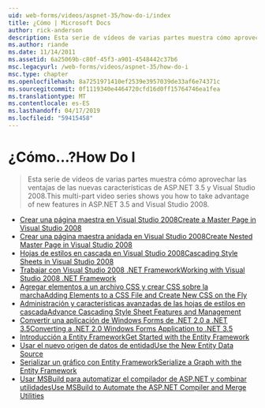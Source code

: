 ```yaml
---
uid: web-forms/videos/aspnet-35/how-do-i/index
title: ¿Cómo | Microsoft Docs
author: rick-anderson
description: Esta serie de vídeos de varias partes muestra cómo aprovechar las ventajas de las nuevas características de ASP.NET 3.5 y Visual Studio 2008.
ms.author: riande
ms.date: 11/14/2011
ms.assetid: 6a25069b-c80f-45f3-a901-4548442c37b6
msc.legacyurl: /web-forms/videos/aspnet-35/how-do-i
msc.type: chapter
ms.openlocfilehash: 8a7251971410ef2539e3957039de33af6e74371c
ms.sourcegitcommit: 0f1119340e4464720cfd16d0ff15764746ea1fea
ms.translationtype: MT
ms.contentlocale: es-ES
ms.lasthandoff: 04/17/2019
ms.locfileid: "59415458"
---
```

# <a name="how-do-i"></a><span data-ttu-id="585b0-103">¿Cómo...?</span><span class="sxs-lookup"><span data-stu-id="585b0-103">How Do I</span></span>

> <span data-ttu-id="585b0-104">Esta serie de vídeos de varias partes muestra cómo aprovechar las ventajas de las nuevas características de ASP.NET 3.5 y Visual Studio 2008.</span><span class="sxs-lookup"><span data-stu-id="585b0-104">This multi-part video series shows you how to take advantage of new features in ASP.NET 3.5 and Visual Studio 2008.</span></span>


- [<span data-ttu-id="585b0-105">Crear una página maestra en Visual Studio 2008</span><span class="sxs-lookup"><span data-stu-id="585b0-105">Create a Master Page in Visual Studio 2008</span></span>](how-do-i-create-a-master-page-in-visual-studio-2008.md)
- [<span data-ttu-id="585b0-106">Crear una página maestra anidada en Visual Studio 2008</span><span class="sxs-lookup"><span data-stu-id="585b0-106">Create Nested Master Page in Visual Studio 2008</span></span>](how-do-i-create-nested-master-page-in-visual-studio-2008.md)
- [<span data-ttu-id="585b0-107">Hojas de estilos en cascada en Visual Studio 2008</span><span class="sxs-lookup"><span data-stu-id="585b0-107">Cascading Style Sheets in Visual Studio 2008</span></span>](how-do-i-cascading-style-sheets-in-visual-studio-2008.md)
- [<span data-ttu-id="585b0-108">Trabajar con Visual Studio 2008 .NET Framework</span><span class="sxs-lookup"><span data-stu-id="585b0-108">Working with Visual Studio 2008 .NET Framework</span></span>](how-do-i-working-with-visual-studio-2008-net-framework.md)
- [<span data-ttu-id="585b0-109">Agregar elementos a un archivo CSS y crear CSS sobre la marcha</span><span class="sxs-lookup"><span data-stu-id="585b0-109">Adding Elements to a CSS File and Create New CSS on the Fly</span></span>](how-do-i-adding-elements-to-a-css-file-and-create-new-css-on-the-fly.md)
- [<span data-ttu-id="585b0-110">Administración y características avanzadas de las hojas de estilos en cascada</span><span class="sxs-lookup"><span data-stu-id="585b0-110">Advance Cascading Style Sheet Features and Management</span></span>](how-do-i-advance-cascading-style-sheet-features-and-management.md)
- [<span data-ttu-id="585b0-111">Convertir una aplicación de Windows Forms de .NET 2.0 a .NET 3.5</span><span class="sxs-lookup"><span data-stu-id="585b0-111">Converting a .NET 2.0 Windows Forms Application to .NET 3.5</span></span>](how-do-i-converting-a-net-20-windows-forms-application-to-net-35.md)
- [<span data-ttu-id="585b0-112">Introducción a Entity Framework</span><span class="sxs-lookup"><span data-stu-id="585b0-112">Get Started with the Entity Framework</span></span>](how-do-i-get-started-with-the-entity-framework.md)
- [<span data-ttu-id="585b0-113">Usar el nuevo origen de datos de entidad</span><span class="sxs-lookup"><span data-stu-id="585b0-113">Use the New Entity Data Source</span></span>](how-do-i-use-the-new-entity-data-source.md)
- [<span data-ttu-id="585b0-114">Serializar un gráfico con Entity Framework</span><span class="sxs-lookup"><span data-stu-id="585b0-114">Serialize a Graph with the Entity Framework</span></span>](how-do-i-serialize-a-graph-with-the-entity-framework.md)
- [<span data-ttu-id="585b0-115">Usar MSBuild para automatizar el compilador de ASP.NET y combinar utilidades</span><span class="sxs-lookup"><span data-stu-id="585b0-115">Use MSBuild to Automate the ASP.NET Compiler and Merge Utilities</span></span>](how-do-i-use-msbuild-to-automate-the-aspnet-compiler-and-merge-utilities.md)
